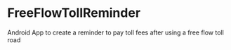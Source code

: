 # FreeFlowTollReminder
Android App to create a reminder to pay toll fees after using a free flow toll road
